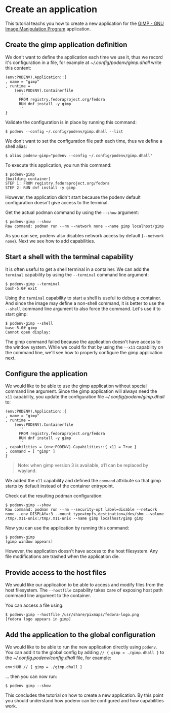# Create an application

This tutorial teachs you how to create a new application for
the [GIMP - GNU Image Manipulation Program](https://gimp.org) application.


## Create the gimp application definition

We don't want to define the application each time we use it, thus we record
it's configuration in a file, for example at *~/.config/podenv/gimp.dhall*
write this content:

```dhall
(env:PODENV).Application::{
, name = "gimp"
, runtime =
    (env:PODENV).Containerfile
      ''
      FROM registry.fedoraproject.org/fedora
      RUN dnf install -y gimp
      ''
}
```

Validate the configuration is in place by running this command:

```ShellSession
$ podenv --config ~/.config/podenv/gimp.dhall --list
```

We don't want to set the configuration file path each time, thus we define
a shell alias:

```ShellSession
$ alias podenv-gimp="podenv --config ~/.config/podenv/gimp.dhall"
```

To execute this application, you run this command:

```ShellSession
$ podenv-gimp
[building container]
STEP 1: FROM registry.fedoraproject.org/fedora
STEP 2: RUN dnf install -y gimp
```

However, the application didn't start because the podenv default configuration
doesn't give access to the terminal.

Get the actual podman command by using the `--show` argument:

```ShellSession
$ podenv-gimp --show
Raw command: podman run --rm --network none --name gimp localhost/gimp
```

As you can see, podenv also disables network access by default (`--network none`).
Next we see how to add capabilities.


## Start a shell with the terminal capability

It is often useful to get a shell terminal in a container. We can add the `terminal` capability
by using the `--terminal` command line argument:

```console
$ podenv-gimp --terminal
bash-5.0# exit
```

Using the `terminal` capability to start a shell is useful to debug a container.
And since the image may define a non-shell command,
it is better to use the `--shell` command line argument to also force the command.
Let's use it to start gimp:

```console
$ podenv-gimp --shell
base-5.0# gimp
Cannot open display:
```

The gimp command failed because the application doesn't have access to the
window system. While we could fix that by using the `--x11` capability on the
command line, we'll see how to properly configure the gimp application next.


## Configure the application

We would like to be able to use the gimp application without special command line argument.
Since the gimp application will always need the `x11` capability, you update the
configuration file *~/.config/podenv/gimp.dhall* to:

```dhall
(env:PODENV).Application::{
, name = "gimp"
, runtime =
    (env:PODENV).Containerfile
      ''
      FROM registry.fedoraproject.org/fedora
      RUN dnf install -y gimp
      ''
, capabilities = (env:PODENV).Capabilities::{ x11 = True }
, command = [ "gimp" ]
}
```

> Note: when gimp version 3 is available, x11 can be replaced by wayland.

We added the `x11` capability and defined the `command` attribute so that
gimp starts by default instead of the container entrypoint.

Check out the resulting podman configuration:

```ShellSession
$ podenv-gimp --show
Raw command: podman run --rm --security-opt label=disable --network none --env DISPLAY=:3 --mount type=tmpfs,destination=/dev/shm --volume /tmp/.X11-unix:/tmp/.X11-unix --name gimp localhost/gimp gimp
```

Now you can use the application by running this command:

```console
$ podenv-gimp
[gimp window appears]
```

However, the application doesn't have access to the host filesystem.
Any file modifications are trashed when the application die.


## Provide access to the host files

We would like our application to be able to access and modify files from the host
filesystem. The `--hostfile` capability takes care of exposing host path
command line argument to the container.

You can access a file using:

```ShellSession
$ podenv-gimp --hostfile /usr/share/pixmaps/fedora-logo.png
[fedora logo appears in gimp]
```

## Add the application to the global configuration

We would like to be able to run the new application directly using `podenv`.
You can add it to the global config by adding `// { gimp = ./gimp.dhall }` to
the *~/.config.podenv/config.dhall* file, for example:

```dhall
env:HUB // { gimp = ./gimp.dhall }
```

… then you can now run:

```ShellSession
$ podenv gimp --show
```

This concludes the tutorial on how to create a new application.
By this point you should understand how podenv can be configured and how
capabilities work.
